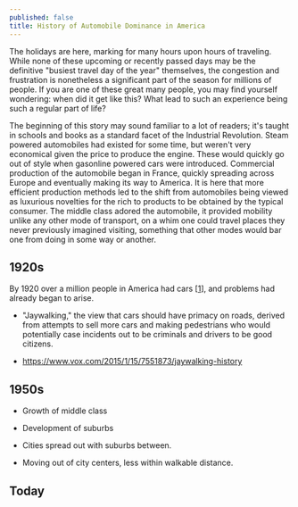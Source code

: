 ```yaml
---
published: false
title: History of Automobile Dominance in America
---
```

The holidays are here, marking for many hours upon hours of traveling. While none of these upcoming or recently passed days may be the definitive "busiest travel day of the year" themselves, the congestion and frustration is nonetheless a significant part of the season for millions of people. If you are one of these great many people, you may find yourself wondering: when did it get like this? What lead to such an experience being such a regular part of life?

The beginning of this story may sound familiar to a lot of readers; it's taught in schools and books as a standard facet of the Industrial Revolution. Steam powered automobiles had existed for some time, but weren't very economical given the price to produce the engine. These would quickly go out of style when gasonline powered cars were introduced. Commercial production of the automobile began in France, quickly spreading across Europe and eventually making its way to America. It is here that more efficient production methods led to the shift from automobiles being viewed as luxurious novelties for the rich to products to be obtained by the typical consumer. The middle class adored the automobile, it provided mobility unlike any other mode of transport, on a whim one could travel places they never previously imagined visiting, something that other modes would bar one from doing in some way or another.

## 1920s

By 1920 over a million people in America had cars [[1](http://l3d.cs.colorado.edu/systems/agentsheets/New-Vista/automobile/)], and problems had already began to arise. 

 - "Jaywalking," the view that cars should have primacy on roads, derived from attempts to sell more cars and making pedestrians who would potentially case incidents out to be criminals and drivers to be good citizens.
 
  - https://www.vox.com/2015/1/15/7551873/jaywalking-history

## 1950s

 - Growth of middle class
 
 - Development of suburbs
  
  - Cities spread out with suburbs between.
  
  - Moving out of city centers, less within walkable distance.

## Today
  